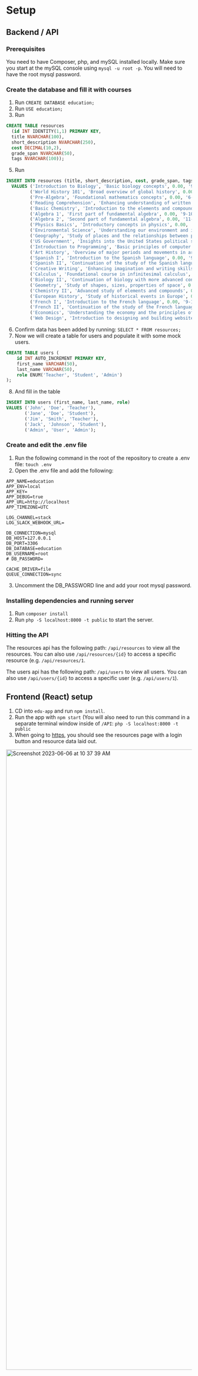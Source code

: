 # Setup

## Backend / API

### Prerequisites
You need to have Composer, php, and mySQL installed locally. Make sure you start at the mySQL console using `mysql -u root -p`. You will need to have the root mysql password.

### Create the database and fill it with courses
1. Run `CREATE DATABASE education;`
2. Run `USE education;`
3. Run 
~~~~sql
CREATE TABLE resources 
  (id INT IDENTITY(1,1) PRIMARY KEY,
  title NVARCHAR(100),
  short_description NVARCHAR(250),
  cost DECIMAL(10,2),
  grade_span NVARCHAR(50),
  tags NVARCHAR(100));
~~~~

5. Run
~~~~sql
INSERT INTO resources (title, short_description, cost, grade_span, tags)
  VALUES ('Introduction to Biology', 'Basic biology concepts', 0.00, '9-12', 'Science'),
         ('World History 101', 'Broad overview of global history', 0.00, '9-12', 'Social Studies'),
         ('Pre-Algebra', 'Foundational mathematics concepts', 0.00, '6-8', 'Math'),
         ('Reading Comprehension', 'Enhancing understanding of written texts', 0.00, 'K-5', 'English Language Arts'),
         ('Basic Chemistry', 'Introduction to the elements and compounds', 0.00, '9-12', 'Science'),
         ('Algebra 1', 'First part of fundamental algebra', 0.00, '9-10', 'Math'),
         ('Algebra 2', 'Second part of fundamental algebra', 0.00, '11-12', 'Math'),
         ('Physics Basics', 'Introductory concepts in physics', 0.00, '11-12', 'Science'),
         ('Environmental Science', 'Understanding our environment and its preservation', 0.00, '11-12', 'Science'),
         ('Geography', 'Study of places and the relationships between people and their environments', 0.00, '6-8', 'Social Studies'),
         ('US Government', 'Insights into the United States political system', 0.00, '9-12', 'Social Studies'),
         ('Introduction to Programming', 'Basic principles of computer programming', 0.00, '9-12', 'Computer Science'),
         ('Art History', 'Overview of major periods and movements in art history', 0.00, '9-12', 'Arts'),
         ('Spanish I', 'Introduction to the Spanish language', 0.00, '9-10', 'Foreign Language'),
         ('Spanish II', 'Continuation of the study of the Spanish language', 0.00, '11-12', 'Foreign Language'),
         ('Creative Writing', 'Enhancing imagination and writing skills', 0.00, '9-12', 'English Language Arts'),
         ('Calculus', 'Foundational course in infinitesimal calculus', 0.00, '11-12', 'Math'),
         ('Biology II', 'Continuation of biology with more advanced concepts', 0.00, '11-12', 'Science'),
         ('Geometry', 'Study of shapes, sizes, properties of space', 0.00, '9-10', 'Math'),
         ('Chemistry II', 'Advanced study of elements and compounds', 0.00, '11-12', 'Science'),
         ('European History', 'Study of historical events in Europe', 0.00, '11-12', 'Social Studies'),
         ('French I', 'Introduction to the French language', 0.00, '9-10', 'Foreign Language'),
         ('French II', 'Continuation of the study of the French language', 0.00, '11-12', 'Foreign Language'),
         ('Economics', 'Understanding the economy and the principles of economics', 0.00, '11-12', 'Social Studies'),
         ('Web Design', 'Introduction to designing and building websites', 0.00, '9-12', 'Computer Science');
~~~~

6. Confirm data has been added by running: `SELECT * FROM resources;`
7. Now we will create a table for users and populate it with some mock users.
~~~~sql
CREATE TABLE users (
    id INT AUTO_INCREMENT PRIMARY KEY,
    first_name VARCHAR(50),
    last_name VARCHAR(50),
    role ENUM('Teacher', 'Student', 'Admin')
);
~~~~
8. And fill in the table
~~~~sql
INSERT INTO users (first_name, last_name, role)
VALUES ('John', 'Doe', 'Teacher'),
       ('Jane', 'Doe', 'Student'),
       ('Jim', 'Smith', 'Teacher'),
       ('Jack', 'Johnson', 'Student'),
       ('Admin', 'User', 'Admin');
~~~~

### Create and edit the .env file
1. Run the following command in the root of the repository to create a .env file: `touch .env`
2. Open the .env file and add the following: 
~~~~
APP_NAME=education
APP_ENV=local
APP_KEY=
APP_DEBUG=true
APP_URL=http://localhost
APP_TIMEZONE=UTC

LOG_CHANNEL=stack
LOG_SLACK_WEBHOOK_URL=

DB_CONNECTION=mysql
DB_HOST=127.0.0.1
DB_PORT=3306
DB_DATABASE=education
DB_USERNAME=root
# DB_PASSWORD=

CACHE_DRIVER=file
QUEUE_CONNECTION=sync

~~~~
3. Uncomment the DB_PASSWORD line and add your root mysql password.

### Installing dependencies and running server
1. Run `composer install`
2. Run `php -S localhost:8000 -t public` to start the server.

### Hitting the API
The resources api has the following path: `/api/resources` to view all the resources. You can also use `/api/resources/{id}` to access a specific resource (e.g. `/api/resources/1`.

The users api has the following path: `/api/users` to view all users. You can also use `/api/users/{id}` to access a specific user (e.g. `/api/users/1`).

## Frontend (React) setup

1. CD into `edu-app` and run `npm install`. 
2. Run the app with `npm start` (You will also need to run this command in a separate terminal window inside of `/API`: `php -S localhost:8000 -t public`
3. When going to [https](http://localhost:3000/), you should see the resources page with a login button and resource data laid out.


<img width="1680" alt="Screenshot 2023-06-06 at 10 37 39 AM" src="https://github.com/fluxthedev/php-api-edu-classes/assets/11892382/c0f4e5a6-b243-4c12-aed5-699a06475c57">



